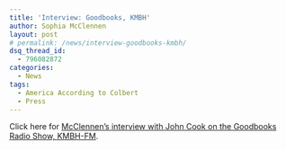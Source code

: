 ```yaml
---
title: 'Interview: Goodbooks, KMBH'
author: Sophia McClennen
layout: post
# permalink: /news/interview-goodbooks-kmbh/
dsq_thread_id:
  - 796082872
categories:
  - News
tags:
  - America According to Colbert
  - Press
---
```

Click here for [McClennen&#8217;s interview with John Cook on the Goodbooks Radio Show, KMBH-FM][1].

 [1]: http://www.podbean.com/home/podcast-directory-play.php?eid=4872471